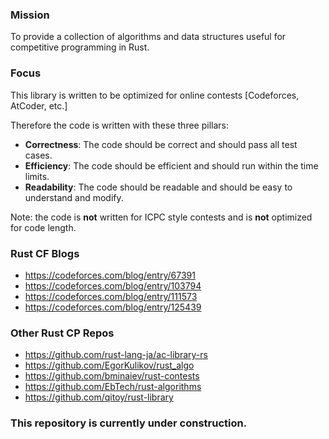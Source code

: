 ### Mission
To provide a collection of algorithms and data structures useful for competitive programming in Rust.

### Focus
This library is written to be optimized for online contests \[Codeforces, AtCoder, etc.\]

Therefore the code is written with these three pillars:
- **Correctness**: The code should be correct and should pass all test cases.
- **Efficiency**: The code should be efficient and should run within the time limits.
- **Readability**: The code should be readable and should be easy to understand and modify.

Note: the code is **not** written for ICPC style contests and is **not** optimized for code length.

### Rust CF Blogs

- https://codeforces.com/blog/entry/67391
- https://codeforces.com/blog/entry/103794
- https://codeforces.com/blog/entry/111573
- https://codeforces.com/blog/entry/125439

### Other Rust CP Repos

- https://github.com/rust-lang-ja/ac-library-rs
- https://github.com/EgorKulikov/rust_algo
- https://github.com/bminaiev/rust-contests
- https://github.com/EbTech/rust-algorithms
- https://github.com/qitoy/rust-library

### This repository is currently under construction.
